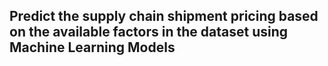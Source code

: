 ## Predict the supply chain shipment pricing based on the available factors in the dataset using Machine Learning Models